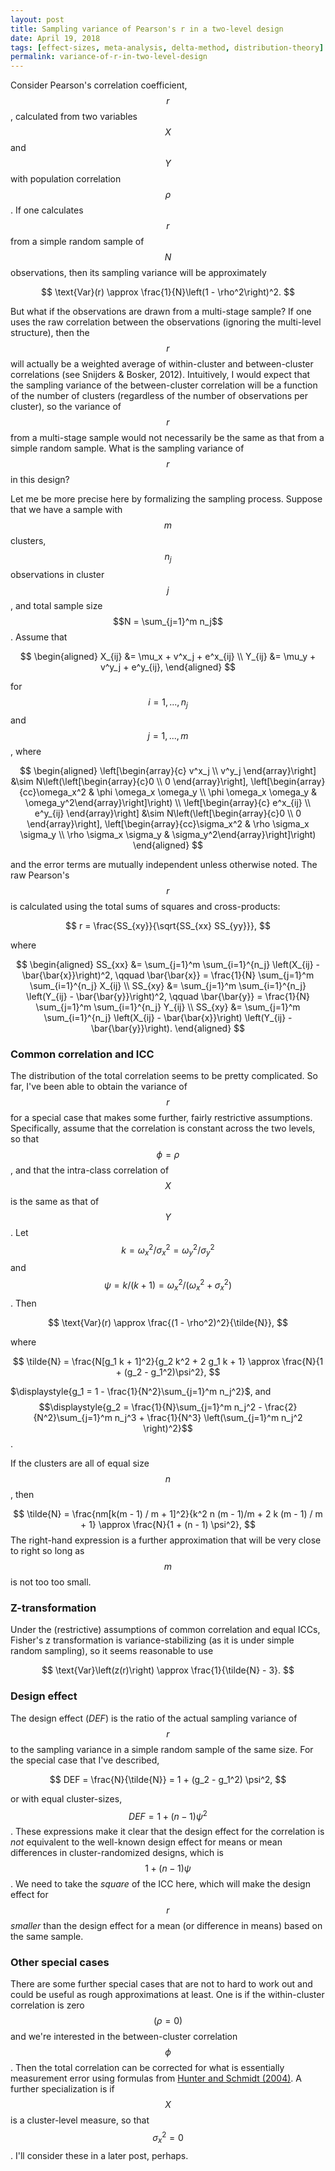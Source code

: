 ```yaml
---
layout: post
title: Sampling variance of Pearson's r in a two-level design
date: April 19, 2018
tags: [effect-sizes, meta-analysis, delta-method, distribution-theory]
permalink: variance-of-r-in-two-level-design
---
```


Consider Pearson's correlation coefficient, $$r$$, calculated from two variables $$X$$ and $$Y$$ with population correlation $$\rho$$. If one calculates $$r$$ from a simple random sample of $$N$$ observations, then its sampling variance will be approximately

$$
\text{Var}(r) \approx \frac{1}{N}\left(1 - \rho^2\right)^2.
$$

But what if the observations are drawn from a multi-stage sample? If one uses the raw correlation between the observations (ignoring the multi-level structure), then the $$r$$ will actually be a weighted average of within-cluster and between-cluster correlations (see Snijders & Bosker, 2012). Intuitively, I would expect that the sampling variance of the between-cluster correlation will be a function of the number of clusters (regardless of the number of observations per cluster), so the variance of $$r$$ from a multi-stage sample would not necessarily be the same as that from a simple random sample. What is the sampling variance of $$r$$ in this design?

Let me be more precise here by formalizing the sampling process. Suppose that we have a sample with $$m$$ clusters, $$n_j$$ observations in cluster $$j$$, and total sample size $$N = \sum_{j=1}^m n_j$$. Assume that 

$$
\begin{aligned}
X_{ij} &= \mu_x + v^x_j + e^x_{ij} \\
Y_{ij} &= \mu_y + v^y_j + e^y_{ij},
\end{aligned}
$$

for $$i=1,...,n_j$$ and $$j=1,...,m$$, where

$$
\begin{aligned}
\left[\begin{array}{c} v^x_j \\ v^y_j \end{array}\right] &\sim N\left(\left[\begin{array}{c}0 \\ 0 \end{array}\right], \left[\begin{array}{cc}\omega_x^2 & \phi \omega_x \omega_y \\ \phi \omega_x \omega_y & \omega_y^2\end{array}\right]\right) \\ 
\left[\begin{array}{c} e^x_{ij} \\ e^y_{ij} \end{array}\right] &\sim N\left(\left[\begin{array}{c}0 \\ 0 \end{array}\right], \left[\begin{array}{cc}\sigma_x^2 & \rho \sigma_x \sigma_y \\ \rho \sigma_x \sigma_y & \sigma_y^2\end{array}\right]\right)
\end{aligned}
$$

and the error terms are mutually independent unless otherwise noted. The raw Pearson's $$r$$ is calculated using the total sums of squares and cross-products:

$$
r = \frac{SS_{xy}}{\sqrt{SS_{xx} SS_{yy}}},
$$

where 

$$
\begin{aligned}
SS_{xx} &= \sum_{j=1}^m \sum_{i=1}^{n_j} \left(X_{ij} - \bar{\bar{x}}\right)^2, \qquad \bar{\bar{x}} = \frac{1}{N} \sum_{j=1}^m \sum_{i=1}^{n_j} X_{ij} \\
SS_{xy} &= \sum_{j=1}^m \sum_{i=1}^{n_j} \left(Y_{ij} - \bar{\bar{y}}\right)^2, \qquad \bar{\bar{y}} = \frac{1}{N} \sum_{j=1}^m \sum_{i=1}^{n_j} Y_{ij} \\
SS_{xy} &= \sum_{j=1}^m \sum_{i=1}^{n_j} \left(X_{ij} - \bar{\bar{x}}\right) \left(Y_{ij} - \bar{\bar{y}}\right).
\end{aligned}
$$

### Common correlation and ICC 

The distribution of the total correlation seems to be pretty complicated. So far, I've been able to obtain the variance of $$r$$ for a special case that makes some further, fairly restrictive assumptions. Specifically, assume that the correlation is constant across the two levels, so that $$\phi = \rho$$, and that the intra-class correlation of $$X$$ is the same as that of $$Y$$. Let $$k = \omega_x^2 / \sigma_x^2 = \omega_y^2 / \sigma_y^2$$ and $$\psi = k / (k + 1) = \omega_x^2 / (\omega_x^2 + \sigma_x^2)$$. Then 

$$
\text{Var}(r) \approx \frac{(1 - \rho^2)^2}{\tilde{N}},
$$

where 

$$
\tilde{N} = \frac{N[g_1 k + 1]^2}{g_2 k^2 + 2 g_1 k + 1} \approx \frac{N}{1 + (g_2 - g_1^2)\psi^2},
$$

$\displaystyle{g_1 = 1 - \frac{1}{N^2}\sum_{j=1}^m n_j^2}$, and $$\displaystyle{g_2 = \frac{1}{N}\sum_{j=1}^m n_j^2 - \frac{2}{N^2}\sum_{j=1}^m n_j^3 + \frac{1}{N^3} \left(\sum_{j=1}^m n_j^2 \right)^2}$$.

If the clusters are all of equal size $$n$$, then 

$$
\tilde{N} = \frac{nm[k(m - 1) / m + 1]^2}{k^2 n (m - 1)/m + 2 k (m - 1) / m + 1} \approx \frac{N}{1 + (n - 1) \psi^2},
$$
The right-hand expression is a further approximation that will be very close to right so long as $$m$$ is not too too small. 

### Z-transformation 

Under the (restrictive) assumptions of common correlation and equal ICCs, Fisher's z transformation is variance-stabilizing (as it is under simple random sampling), so it seems reasonable to use

$$
\text{Var}\left(z(r)\right) \approx \frac{1}{\tilde{N} - 3}.
$$

### Design effect

The design effect ($DEF$) is the ratio of the actual sampling variance of $$r$$ to the sampling variance in a simple random sample of the same size. For the special case that I've described, 

$$
DEF = \frac{N}{\tilde{N}} = 1 + (g_2 - g_1^2) \psi^2,
$$

or with equal cluster-sizes, $$DEF = 1 + (n - 1)\psi^2$$. These expressions make it clear that the design effect for the correlation is _not_ equivalent to the well-known design effect for means or mean differences in cluster-randomized designs, which is $$1 + (n - 1)\psi$$. We need to take the _square_ of the ICC here, which will make the design effect for $$r$$ _smaller_ than the design effect for a mean (or difference in means) based on the same sample. 

### Other special cases

There are some further special cases that are not to hard to work out and could be useful as rough approximations at least. One is if the within-cluster correlation is zero $$(\rho = 0)$$ and we're interested in the between-cluster correlation $$\phi$$. Then the total correlation can be corrected for what is essentially measurement error using formulas from [Hunter and Schmidt (2004)](https://www.amazon.com/Methods-Meta-Analysis-Correcting-Research-Findings/dp/141290479X). A further specialization is if $$X$$ is a cluster-level measure, so that $$\sigma_x^2 = 0$$. I'll consider these in a later post, perhaps.
